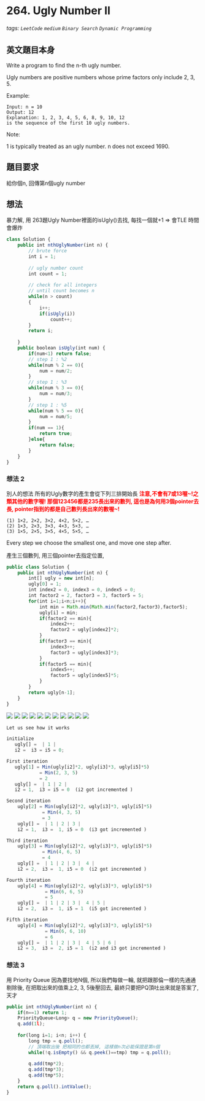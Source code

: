 # 264. Ugly Number II
###### tags: `LeetCode` `medium` `Binary Search` `Dynamic Programming`

## 英文題目本身
Write a program to find the n-th ugly number.

Ugly numbers are positive numbers whose prime factors only include 2, 3, 5. 

Example:
```
Input: n = 10
Output: 12
Explanation: 1, 2, 3, 4, 5, 6, 8, 9, 10, 12 
is the sequence of the first 10 ugly numbers.
```
Note:

1 is typically treated as an ugly number.
n does not exceed 1690.
## 題目要求
給你個n, 回傳第n個ugly number
## 想法
暴力解, 用 263題Ugly Number裡面的isUgly()去找, 每找一個就+1
=> 會TLE 時間會爆炸
```javascript
class Solution {
    public int nthUglyNumber(int n) {
        // brute force
        int i = 1; 
          
        // ugly number count  
        int count = 1;  
          
        // check for all integers  
        // until count becomes n  
        while(n > count) 
        { 
            i++; 
            if(isUgly(i)) 
                count++; 
        } 
        return i;
        
    }
    public boolean isUgly(int num) {
        if(num<1) return false;
        // step 1 : %2
        while(num % 2 == 0){
            num = num/2;
        }
        // step 1 : %3
        while(num % 3 == 0){
            num = num/3;
        }
        // step 1 : %5
        while(num % 5 == 0){
            num = num/5;
        }
        if(num == 1){
            return true;
        }else{
            return false;
        }
    }
}
```

### 想法 2
別人的想法
所有的Ugly數字的產生會從下列三排開始長
<font style="color:red">**注意,不會有7或13喔~!之類其他的數字喔! 那個123456都是235長出來的數列, 這也是為何用3個pointer去長, pointer指到的都是自己數列長出來的數喔~!**</font>
```
(1) 1×2, 2×2, 3×2, 4×2, 5×2, …
(2) 1×3, 2×3, 3×3, 4×3, 5×3, …
(3) 1×5, 2×5, 3×5, 4×5, 5×5, …
```
Every step we choose the smallest one, and move one step after.

產生三個數列, 
用三個pointer去指定位置, 

```javascript
public class Solution {
    public int nthUglyNumber(int n) {
        int[] ugly = new int[n];
        ugly[0] = 1;
        int index2 = 0, index3 = 0, index5 = 0;
        int factor2 = 2, factor3 = 3, factor5 = 5;
        for(int i=1;i<n;i++){
            int min = Math.min(Math.min(factor2,factor3),factor5);
            ugly[i] = min;
            if(factor2 == min){
                index2++;
                factor2 = ugly[index2]*2;
            }
            if(factor3 == min){
                index3++;
                factor3 = ugly[index3]*3;
            }
            if(factor5 == min){
                index5++;
                factor5 = ugly[index5]*5;
            }
        }
        return ugly[n-1];
    }
}
```
![](https://i.imgur.com/S1kaM1s.png)
![](https://i.imgur.com/Z1FeM5Z.png)
![](https://i.imgur.com/rgB8ynU.png)
![](https://i.imgur.com/xgJLj4e.png)
![](https://i.imgur.com/iffHhKj.png)
![](https://i.imgur.com/rIpt2yX.png)
![](https://i.imgur.com/kXZG3Bm.png)
![](https://i.imgur.com/oeseIck.png)
![](https://i.imgur.com/zUpeiq3.png)
![](https://i.imgur.com/QKuq4LP.png)
![](https://i.imgur.com/IABSxku.png)


```javascript
Let us see how it works

initialize
   ugly[] =  | 1 |
   i2 =  i3 = i5 = 0;

First iteration
   ugly[1] = Min(ugly[i2]*2, ugly[i3]*3, ugly[i5]*5)
            = Min(2, 3, 5)
            = 2
   ugly[] =  | 1 | 2 |
   i2 = 1,  i3 = i5 = 0  (i2 got incremented ) 

Second iteration
    ugly[2] = Min(ugly[i2]*2, ugly[i3]*3, ugly[i5]*5)
             = Min(4, 3, 5)
             = 3
    ugly[] =  | 1 | 2 | 3 |
    i2 = 1,  i3 =  1, i5 = 0  (i3 got incremented ) 

Third iteration
    ugly[3] = Min(ugly[i2]*2, ugly[i3]*3, ugly[i5]*5)
             = Min(4, 6, 5)
             = 4
    ugly[] =  | 1 | 2 | 3 |  4 |
    i2 = 2,  i3 =  1, i5 = 0  (i2 got incremented )

Fourth iteration
    ugly[4] = Min(ugly[i2]*2, ugly[i3]*3, ugly[i5]*5)
              = Min(6, 6, 5)
              = 5
    ugly[] =  | 1 | 2 | 3 |  4 | 5 |
    i2 = 2,  i3 =  1, i5 = 1  (i5 got incremented )

Fifth iteration
    ugly[4] = Min(ugly[i2]*2, ugly[i3]*3, ugly[i5]*5)
              = Min(6, 6, 10)
              = 6
    ugly[] =  | 1 | 2 | 3 |  4 | 5 | 6 |
    i2 = 3,  i3 =  2, i5 = 1  (i2 and i3 got incremented )

```

### 想法 3
用 Priority Queue
因為要找地N個, 所以我們每做一輪, 就把跟那倫一樣的先通通剔除後, 在把取出來的值乘上2, 3, 5後壓回去, 最終只要把PQ頂吐出來就是答案了, 天才
```javascript
public int nthUglyNumber(int n) {
    if(n==1) return 1;
    PriorityQueue<Long> q = new PriorityQueue();
    q.add(1l);
    
    for(long i=1; i<n; i++) {
        long tmp = q.poll();
        // 頂端取出後 把相同的也都丟掉, 這樣做n次必能保證是第n個
        while(!q.isEmpty() && q.peek()==tmp) tmp = q.poll();
        
        q.add(tmp*2);
        q.add(tmp*3);
        q.add(tmp*5);
    }
    return q.poll().intValue();
}

```